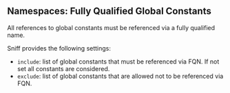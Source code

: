 ## Namespaces: Fully Qualified Global Constants

All references to global constants must be referenced via a fully qualified name.

Sniff provides the following settings:

*   `include`: list of global constants that must be referenced via FQN. If not set all constants are considered.
*   `exclude`: list of global constants that are allowed not to be referenced via FQN.

